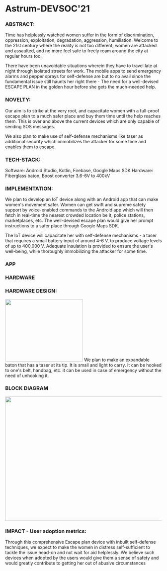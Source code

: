 # Astrum-DEVSOC'21
  
### ABSTRACT:
Time has helplessly watched women suffer in the form of discrimination, oppression, exploitation, degradation, aggression, humiliation. Welcome to the 21st century where the reality is not too different; women are attacked and assaulted, and no more feel safe to freely roam around the city at regular hours too.

There have been unavoidable situations wherein they have to travel late at night through isolated streets for work. The mobile apps to send emergency alarms and pepper sprays for self-defense are but to no avail since the fundamental issue still haunts her right there - The need for a well-devised ESCAPE PLAN in the golden hour before she gets the much-needed help.


### NOVELTY:
Our aim is to strike at the very root, and capacitate women with a full-proof escape plan to a much safer place and buy them time until the help reaches them. This is over and above the current devices which are only capable of sending SOS messages.

We also plan to make use of self-defense mechanisms like taser as additional security which immobilizes the attacker for some time and enables them to escape.

### TECH-STACK:
Software: Android Studio, Kotlin, Firebase, Google Maps SDK
Hardware: Fiberglass baton, Boost converter 3.6-6V to 400kV

### IMPLEMENTATION:
We plan to develop an IoT device along with an Android app that can make women's movement safer. Women can get swift and supreme safety support by voice-enabled commands to the Android app which will then fetch in real-time the nearest crowded location be it, police stations, marketplaces, etc. The well-devised escape plan would give her prompt instructions to a safer place through Google Maps SDK.

The IoT device will capacitate her with self-defense mechanisms - a taser that requires a small battery input of around 4-6 V, to produce voltage levels of up to 400,000 V. Adequate insulation is provided to ensure the user's well-being, while thoroughly immobilizing the attacker for some time.

### APP


### HARDWARE


### HARDWARE DESIGN:
<img src="https://user-images.githubusercontent.com/43111126/116794597-cab79f00-aaeb-11eb-96da-9e5ec095332a.png" width="250" height="200">
We plan to make an expandable baton that has a taser at its tip. It is small and light to carry. It can be hooked to one's belt, handbag, etc. it can be used in case of emergency without the need of unhooking it. 


### BLOCK DIAGRAM
<img src="https://user-images.githubusercontent.com/43111126/116794549-5a108280-aaeb-11eb-9169-4ed2d3e86e46.png" width="600" height="400">

### IMPACT - User adoption metrics:
Through this comprehensive Escape plan device with inbuilt self-defense techniques, we expect to make the women in distress self-sufficient to tackle the issue head-on and not wait for aid helplessly. We believe such devices when adopted by the users would give them a sense of safety and would greatly contribute to getting her out of abusive circumstances

